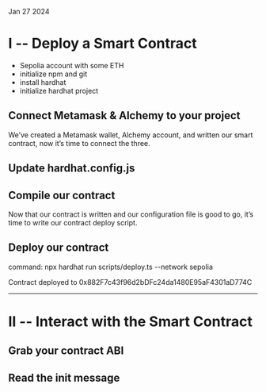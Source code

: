 Jan 27 2024

# I -- Deploy a Smart Contract

- Sepolia account with some ETH
- initialize npm and git
- install hardhat
- initialize hardhat project



## Connect Metamask & Alchemy to your project

We’ve created a Metamask wallet, Alchemy account, and written our smart contract, now it’s time to connect the three.

## Update hardhat.config.js

## Compile our contract

Now that our contract is written and our configuration file is good to go, it’s time to write our contract deploy script.

## Deploy our contract

command: npx hardhat run scripts/deploy.ts --network sepolia

Contract deployed to 0x882F7c43f96d2bDFc24da1480E95aF4301aD774C

------------------------------------------------------------------------------------------------------------------------

# II -- Interact with the Smart Contract

## Grab your contract ABI

## Read the init message


